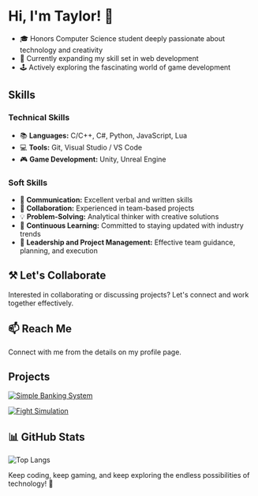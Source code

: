 <!-- TaylorBisset/README.md -->

# Hi, I'm Taylor! 👋 
- 🎓 Honors Computer Science student deeply passionate about technology and creativity 
- 🌱 Currently expanding my skill set in web development 
- 🕹️ Actively exploring the fascinating world of game development 


## Skills 
### Technical Skills 
- 📚 **Languages:** C/C++, C#, Python, JavaScript, Lua 
- 💻 **Tools:** Git, Visual Studio / VS Code 
- 🎮 **Game Development:** Unity, Unreal Engine 
<!-- - 🌐 **Web Development:** Node.js, React.js -->

### Soft Skills 
- 💬 **Communication:** Excellent verbal and written skills
- 🤝 **Collaboration:** Experienced in team-based projects 
- 💡 **Problem-Solving:** Analytical thinker with creative solutions 
- 🧠 **Continuous Learning:** Committed to staying updated with industry trends
- 🎯 **Leadership and Project Management:** Effective team guidance, planning, and execution 


## ⚒️ Let's Collaborate 
Interested in collaborating or discussing projects? Let's connect and work together effectively.


## 📫 Reach Me 
Connect with me from the details on my profile page. 


## Projects 

[![Simple Banking System](https://github-readme-stats.vercel.app/api/pin/?username=TaylorBisset&repo=CS131-SimpleBankingSystem-HonorsProject&theme=tokyonight)](https://github.com/TaylorBisset/CS131-SimpleBankingSystem-HonorsProject) 

[![Fight Simulation](https://github-readme-stats.vercel.app/api/pin/?username=TaylorBisset&repo=CS132-Honors-FightSim&theme=tokyonight)](https://github.com/TaylorBisset/CS132-Honors-FightSim) 


## 📊 GitHub Stats <!-- https://github.com/anuraghazra/github-readme-stats -->
![Top Langs](https://github-readme-stats.vercel.app/api/top-langs/?username=TaylorBisset&size_weight=0.25&count_weight=0.25&hide_title=true&layout=compact&theme=tokyonight) 

<!-- ![Taylor's GitHub Stats](https://github-readme-stats.vercel.app/api?username=TaylorBisset&show_icons=true&theme=tokyonight) -->

<!-- ![GitHub Streak](https://github-readme-streak-stats.herokuapp.com/?user=TaylorBisset&theme=tokyonight) -->

<!-- ![GitHub Trophies](https://github-trophies.vercel.app/?username=TaylorBisset&row=3&column=4&theme=tokyonight) -->

<!-- ![Wakatime Stats](https://github-readme-stats.vercel.app/api/wakatime?username=TaylorBisset&theme=tokyonight) -->


Keep coding, keep gaming, and keep exploring the endless possibilities of technology! 🚀 

